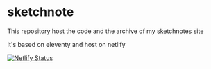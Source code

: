 # sketchnote

This repository host the code and the archive of my sketchnotes site

It's based on eleventy and host on netlify

[![Netlify Status](https://api.netlify.com/api/v1/badges/fb94dbf1-8349-4d47-98d1-38467f18e957/deploy-status)](https://app.netlify.com/sites/inspiring-otter-79b86a/deploys)

